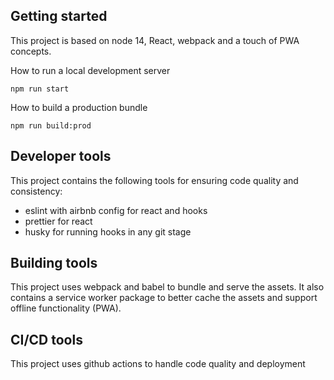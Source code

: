 ## Getting started

This project is based on node 14, React, webpack and a touch of PWA concepts.

How to run a local development server

```
npm run start
```

How to build a production bundle

```
npm run build:prod
```

## Developer tools

This project contains the following tools for ensuring code quality and consistency:

- eslint with airbnb config for react and hooks
- prettier for react
- husky for running hooks in any git stage

## Building tools

This project uses webpack and babel to bundle and serve the assets. It also contains a service worker package to better cache the assets and support offline functionality (PWA).

## CI/CD tools

This project uses github actions to handle code quality and deployment
